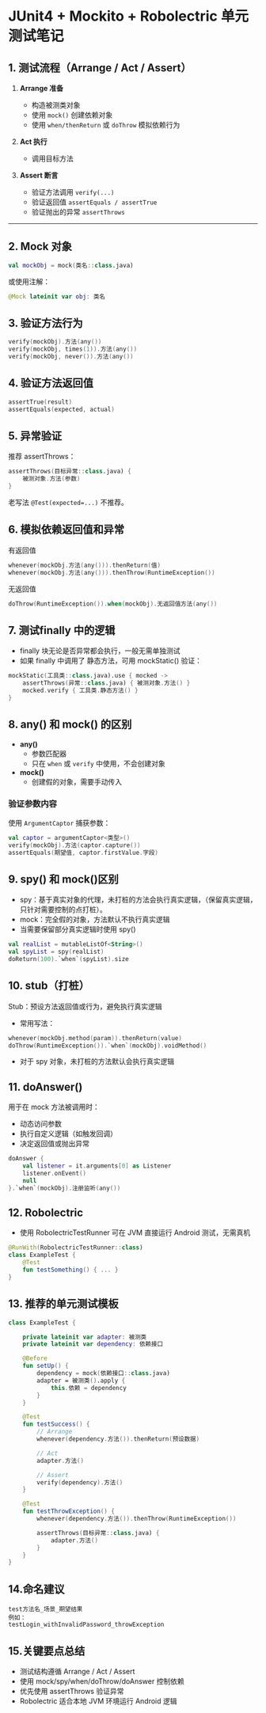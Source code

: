 # JUnit4 + Mockito + Robolectric 单元测试笔记

## 1. 测试流程（Arrange / Act / Assert）

1. **Arrange 准备**
   - 构造被测类对象
   - 使用 `mock()` 创建依赖对象
   - 使用 `when/thenReturn` 或 `doThrow` 模拟依赖行为

2. **Act 执行**
   - 调用目标方法

3. **Assert 断言**
   - 验证方法调用 `verify(...)`
   - 验证返回值 `assertEquals / assertTrue`
   - 验证抛出的异常 `assertThrows`

---

## 2. Mock 对象
```kotlin
val mockObj = mock(类名::class.java)
```
或使用注解：
```kotlin
@Mock lateinit var obj: 类名
```

## 3. 验证方法行为
```kotlin
verify(mockObj).方法(any())
verify(mockObj, times(1)).方法(any())
verify(mockObj, never()).方法(any())
```

## 4. 验证方法返回值
```kotlin
assertTrue(result)
assertEquals(expected, actual)
```

## 5. 异常验证
推荐 assertThrows：
```kotlin
assertThrows(目标异常::class.java) {
    被测对象.方法(参数)
}
``` 
老写法 `@Test(expected=...)` 不推荐。

## 6. 模拟依赖返回值和异常
有返回值
```kotlin
whenever(mockObj.方法(any())).thenReturn(值)
whenever(mockObj.方法(any())).thenThrow(RuntimeException())
```
无返回值
```kotlin
doThrow(RuntimeException()).when(mockObj).无返回值方法(any())
```

## 7. 测试finally 中的逻辑
- finally 块无论是否异常都会执行，一般无需单独测试
- 如果 finally 中调用了 静态方法，可用 mockStatic() 验证：
```kotlin
mockStatic(工具类::class.java).use { mocked ->
    assertThrows(异常::class.java) { 被测对象.方法() }
    mocked.verify { 工具类.静态方法() }
}
```

## 8. any() 和 mock() 的区别
- **any()**  
  - 参数匹配器  
  - 只在 `when` 或 `verify` 中使用，不会创建对象  
- **mock()**  
  - 创建假的对象，需要手动传入  

### 验证参数内容
使用 `ArgumentCaptor` 捕获参数：
```kotlin
val captor = argumentCaptor<类型>()
verify(mockObj).方法(captor.capture())
assertEquals(期望值, captor.firstValue.字段)
```

## 9. spy() 和 mock()区别
- spy：基于真实对象的代理，未打桩的方法会执行真实逻辑，（保留真实逻辑，只针对需要控制的点打桩）。
- mock：完全假的对象，方法默认不执行真实逻辑
- 当需要保留部分真实逻辑时使用 spy()
```kotlin
val realList = mutableListOf<String>()
val spyList = spy(realList)
doReturn(100).`when`(spyList).size
```

## 10. stub（打桩）
Stub：预设方法返回值或行为，避免执行真实逻辑
- 常用写法：
```kotlin
whenever(mockObj.method(param)).thenReturn(value)
doThrow(RuntimeException()).`when`(mockObj).voidMethod()
```
- 对于 spy 对象，未打桩的方法默认会执行真实逻辑

## 11. doAnswer()
用于在 mock 方法被调用时：
- 动态访问参数
- 执行自定义逻辑（如触发回调）
- 决定返回值或抛出异常
```kotlin
doAnswer {
    val listener = it.arguments[0] as Listener
    listener.onEvent()
    null
}.`when`(mockObj).注册监听(any())
```

## 12. Robolectric
 - 使用 RobolectricTestRunner 可在 JVM 直接运行 Android 测试，无需真机
```kotlin
@RunWith(RobolectricTestRunner::class)
class ExampleTest {
    @Test
    fun testSomething() { ... }
}
```

## 13. 推荐的单元测试模板
```kotlin
class ExampleTest {

    private lateinit var adapter: 被测类
    private lateinit var dependency: 依赖接口

    @Before
    fun setUp() {
        dependency = mock(依赖接口::class.java)
        adapter = 被测类().apply {
            this.依赖 = dependency
        }
    }

    @Test
    fun testSuccess() {
        // Arrange
        whenever(dependency.方法()).thenReturn(预设数据)

        // Act
        adapter.方法()

        // Assert
        verify(dependency).方法()
    }

    @Test
    fun testThrowException() {
        whenever(dependency.方法()).thenThrow(RuntimeException())

        assertThrows(目标异常::class.java) {
            adapter.方法()
        }
    }
}

```

## 14.命名建议
```
test方法名_场景_期望结果
例如：
testLogin_withInvalidPassword_throwException
```

## 15.关键要点总结
- 测试结构遵循 Arrange / Act / Assert
- 使用 mock/spy/when/doThrow/doAnswer 控制依赖
- 优先使用 assertThrows 验证异常
- Robolectric 适合本地 JVM 环境运行 Android 逻辑





